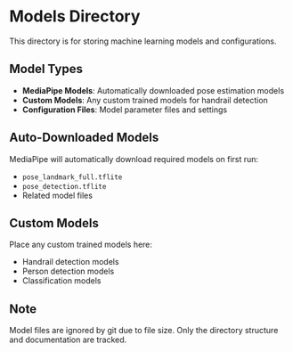 # Models Directory

This directory is for storing machine learning models and configurations.

## Model Types
- **MediaPipe Models**: Automatically downloaded pose estimation models
- **Custom Models**: Any custom trained models for handrail detection
- **Configuration Files**: Model parameter files and settings

## Auto-Downloaded Models
MediaPipe will automatically download required models on first run:
- `pose_landmark_full.tflite`
- `pose_detection.tflite`
- Related model files

## Custom Models
Place any custom trained models here:
- Handrail detection models
- Person detection models
- Classification models

## Note
Model files are ignored by git due to file size. Only the directory structure and documentation are tracked.